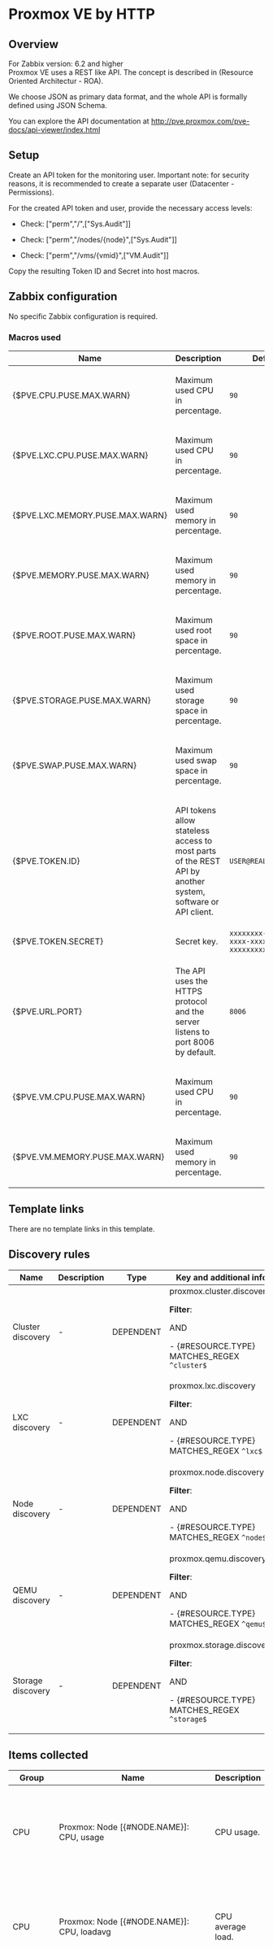 
# Proxmox VE by HTTP

## Overview

For Zabbix version: 6.2 and higher  
Proxmox VE uses a REST like API. The concept is described in (Resource Oriented Architectur - ROA).

We choose JSON as primary data format, and the whole API is formally defined using JSON Schema.

You can explore the API documentation at http://pve.proxmox.com/pve-docs/api-viewer/index.html


## Setup

Create an API token for the monitoring user. Important note: for security reasons, it is recommended to create a separate user (Datacenter - Permissions).

For the created API token and user, provide the necessary access levels:

* Check: ["perm","/",["Sys.Audit"]]

* Check: ["perm","/nodes/{node}",["Sys.Audit"]]

* Check: ["perm","/vms/{vmid}",["VM.Audit"]]

Copy the resulting Token ID and Secret into host macros.


## Zabbix configuration

No specific Zabbix configuration is required.

### Macros used

|Name|Description|Default|
|----|-----------|-------|
|{$PVE.CPU.PUSE.MAX.WARN} |<p>Maximum used CPU in percentage.</p> |`90` |
|{$PVE.LXC.CPU.PUSE.MAX.WARN} |<p>Maximum used CPU in percentage.</p> |`90` |
|{$PVE.LXC.MEMORY.PUSE.MAX.WARN} |<p>Maximum used memory in percentage.</p> |`90` |
|{$PVE.MEMORY.PUSE.MAX.WARN} |<p>Maximum used memory in percentage.</p> |`90` |
|{$PVE.ROOT.PUSE.MAX.WARN} |<p>Maximum used root space in percentage.</p> |`90` |
|{$PVE.STORAGE.PUSE.MAX.WARN} |<p>Maximum used storage space in percentage.</p> |`90` |
|{$PVE.SWAP.PUSE.MAX.WARN} |<p>Maximum used swap space in percentage.</p> |`90` |
|{$PVE.TOKEN.ID} |<p>API tokens allow stateless access to most parts of the REST API by another system, software or API client.</p> |`USER@REALM!TOKENID` |
|{$PVE.TOKEN.SECRET} |<p>Secret key.</p> |`xxxxxxxx-xxxx-xxxx-xxxx-xxxxxxxxxxxx` |
|{$PVE.URL.PORT} |<p>The API uses the HTTPS protocol and the server listens to port 8006 by default.</p> |`8006` |
|{$PVE.VM.CPU.PUSE.MAX.WARN} |<p>Maximum used CPU in percentage.</p> |`90` |
|{$PVE.VM.MEMORY.PUSE.MAX.WARN} |<p>Maximum used memory in percentage.</p> |`90` |

## Template links

There are no template links in this template.

## Discovery rules

|Name|Description|Type|Key and additional info|
|----|-----------|----|----|
|Cluster discovery |<p>-</p> |DEPENDENT |proxmox.cluster.discovery<p>**Filter**:</p>AND <p>- {#RESOURCE.TYPE} MATCHES_REGEX `^cluster$`</p> |
|LXC discovery |<p>-</p> |DEPENDENT |proxmox.lxc.discovery<p>**Filter**:</p>AND <p>- {#RESOURCE.TYPE} MATCHES_REGEX `^lxc$`</p> |
|Node discovery |<p>-</p> |DEPENDENT |proxmox.node.discovery<p>**Filter**:</p>AND <p>- {#RESOURCE.TYPE} MATCHES_REGEX `^node$`</p> |
|QEMU discovery |<p>-</p> |DEPENDENT |proxmox.qemu.discovery<p>**Filter**:</p>AND <p>- {#RESOURCE.TYPE} MATCHES_REGEX `^qemu$`</p> |
|Storage discovery |<p>-</p> |DEPENDENT |proxmox.storage.discovery<p>**Filter**:</p>AND <p>- {#RESOURCE.TYPE} MATCHES_REGEX `^storage$`</p> |

## Items collected

|Group|Name|Description|Type|Key and additional info|
|-----|----|-----------|----|---------------------|
|CPU |Proxmox: Node [{#NODE.NAME}]: CPU, usage |<p>CPU usage.</p> |DEPENDENT |proxmox.node.cpu[{#NODE.NAME}]<p>**Preprocessing**:</p><p>- JSONPATH: `$.cpu`</p><p>- MULTIPLIER: `100`</p><p>- DISCARD_UNCHANGED_HEARTBEAT: `1h`</p> |
|CPU |Proxmox: Node [{#NODE.NAME}]: CPU, loadavg |<p>CPU average load.</p> |DEPENDENT |proxmox.node.loadavg[{#NODE.NAME}]<p>**Preprocessing**:</p><p>- JSONPATH: `$.loadavg`</p><p>- MULTIPLIER: `100`</p><p>- DISCARD_UNCHANGED_HEARTBEAT: `1h`</p> |
|CPU |Proxmox: Node [{#NODE.NAME}]: CPU, iowait |<p>CPU iowait time.</p> |DEPENDENT |proxmox.node.iowait[{#NODE.NAME}]<p>**Preprocessing**:</p><p>- JSONPATH: `$.iowait`</p><p>- MULTIPLIER: `100`</p><p>- DISCARD_UNCHANGED_HEARTBEAT: `1h`</p> |
|CPU |Proxmox: VM [{#NODE.NAME}/{#QEMU.NAME} ({#QEMU.ID})]: CPU usage |<p>CPU load.</p> |DEPENDENT |proxmox.qemu.cpu[{#QEMU.ID}]<p>**Preprocessing**:</p><p>- JSONPATH: `$.data.cpu`</p><p>- MULTIPLIER: `100`</p><p>- DISCARD_UNCHANGED_HEARTBEAT: `1h`</p> |
|CPU |Proxmox: LXC [{#NODE.NAME}/{#LXC.NAME} ({#LXC.ID})]: CPU usage |<p>CPU load.</p> |DEPENDENT |proxmox.lxc.cpu[{#LXC.ID}]<p>**Preprocessing**:</p><p>- JSONPATH: `$.data.cpu`</p><p>- MULTIPLIER: `100`</p><p>- DISCARD_UNCHANGED_HEARTBEAT: `1h`</p> |
|General |Proxmox: Node [{#NODE.NAME}]: Time zone |<p>Time zone.</p> |DEPENDENT |proxmox.node.timezone[{#NODE.NAME}]<p>**Preprocessing**:</p><p>- JSONPATH: `$.data.timezone`</p><p>- DISCARD_UNCHANGED_HEARTBEAT: `12h`</p> |
|General |Proxmox: Node [{#NODE.NAME}]: Localtime |<p>Seconds since 1970-01-01 00:00:00 (local time).</p> |DEPENDENT |proxmox.node.localtime[{#NODE.NAME}]<p>**Preprocessing**:</p><p>- JSONPATH: `$.data.localtime`</p> |
|General |Proxmox: Node [{#NODE.NAME}]: Time |<p>Seconds since 1970-01-01 00:00:00 UTC.</p> |DEPENDENT |proxmox.node.utctime[{#NODE.NAME}]<p>**Preprocessing**:</p><p>- JSONPATH: `$.data.time`</p> |
|Inventory |Proxmox: Node [{#NODE.NAME}]: PVE version |<p>PVE manager version.</p> |DEPENDENT |proxmox.node.pveversion[{#NODE.NAME}]<p>**Preprocessing**:</p><p>- JSONPATH: `$.data.pveversion`</p><p>- DISCARD_UNCHANGED_HEARTBEAT: `1d`</p> |
|Inventory |Proxmox: Node [{#NODE.NAME}]: Kernel version |<p>Kernel version info.</p> |DEPENDENT |proxmox.node.kernelversion[{#NODE.NAME}]<p>**Preprocessing**:</p><p>- JSONPATH: `$.data.kversion`</p><p>- DISCARD_UNCHANGED_HEARTBEAT: `1d`</p> |
|Memory |Proxmox: Node [{#NODE.NAME}]: Memory, used |<p>Memory usage.</p> |DEPENDENT |proxmox.node.memused[{#NODE.NAME}]<p>**Preprocessing**:</p><p>- JSONPATH: `$.memused`</p><p>- DISCARD_UNCHANGED_HEARTBEAT: `1h`</p> |
|Memory |Proxmox: Node [{#NODE.NAME}]: Memory, total |<p>Memory total.</p> |DEPENDENT |proxmox.node.memtotal[{#NODE.NAME}]<p>**Preprocessing**:</p><p>- JSONPATH: `$.memtotal`</p><p>- DISCARD_UNCHANGED_HEARTBEAT: `1h`</p> |
|Memory |Proxmox: VM [{#NODE.NAME}/{#QEMU.NAME} ({#QEMU.ID})]: Memory usage |<p>Used memory in Bytes.</p> |DEPENDENT |proxmox.qemu.mem[{#QEMU.ID}]<p>**Preprocessing**:</p><p>- JSONPATH: `$.data.mem`</p><p>- DISCARD_UNCHANGED_HEARTBEAT: `1h`</p> |
|Memory |Proxmox: VM [{#NODE.NAME}/{#QEMU.NAME} ({#QEMU.ID})]: Memory total |<p>Total memory in Bytes.</p> |DEPENDENT |proxmox.qemu.maxmem[{#QEMU.ID}]<p>**Preprocessing**:</p><p>- JSONPATH: `$.data.maxmem`</p><p>- DISCARD_UNCHANGED_HEARTBEAT: `1h`</p> |
|Memory |Proxmox: LXC [{#NODE.NAME}/{#LXC.NAME} ({#LXC.ID})]: Memory usage |<p>Used memory in Bytes.</p> |DEPENDENT |proxmox.lxc.mem[{#LXC.ID}]<p>**Preprocessing**:</p><p>- JSONPATH: `$.data.mem`</p><p>- DISCARD_UNCHANGED_HEARTBEAT: `1h`</p> |
|Memory |Proxmox: LXC [{#NODE.NAME}/{#LXC.NAME} ({#LXC.ID})]: Memory total |<p>Total memory in Bytes.</p> |DEPENDENT |proxmox.lxc.maxmem[{#LXC.ID}]<p>**Preprocessing**:</p><p>- JSONPATH: `$.data.maxmem`</p><p>- DISCARD_UNCHANGED_HEARTBEAT: `1h`</p> |
|Network interfaces |Proxmox: Node [{#NODE.NAME}]: Outgoing data, rate |<p>Network usage.</p> |DEPENDENT |proxmox.node.netout[{#NODE.NAME}]<p>**Preprocessing**:</p><p>- JSONPATH: `$.netout`</p><p>- MULTIPLIER: `8`</p><p>- DISCARD_UNCHANGED_HEARTBEAT: `1h`</p> |
|Network interfaces |Proxmox: Node [{#NODE.NAME}]: Incoming data, rate |<p>Network usage.</p> |DEPENDENT |proxmox.node.netin[{#NODE.NAME}]<p>**Preprocessing**:</p><p>- JSONPATH: `$.netin`</p><p>- MULTIPLIER: `8`</p><p>- DISCARD_UNCHANGED_HEARTBEAT: `1h`</p> |
|Network interfaces |Proxmox: VM [{#NODE.NAME}/{#QEMU.NAME} ({#QEMU.ID})]: Incoming data, rate |<p>Incoming data rate.</p> |DEPENDENT |proxmox.qemu.netin[{#QEMU.ID}]<p>**Preprocessing**:</p><p>- JSONPATH: `$.data.netin`</p><p>- CHANGE_PER_SECOND</p><p>- MULTIPLIER: `8`</p><p>- DISCARD_UNCHANGED_HEARTBEAT: `1h`</p> |
|Network interfaces |Proxmox: VM [{#NODE.NAME}/{#QEMU.NAME} ({#QEMU.ID})]: Outgoing data, rate |<p>Outgoing data rate.</p> |DEPENDENT |proxmox.qemu.netout[{#QEMU.ID}]<p>**Preprocessing**:</p><p>- JSONPATH: `$.data.netout`</p><p>- CHANGE_PER_SECOND</p><p>- MULTIPLIER: `8`</p><p>- DISCARD_UNCHANGED_HEARTBEAT: `1h`</p> |
|Network interfaces |Proxmox: LXC [{#NODE.NAME}/{#LXC.NAME} ({#LXC.ID})]: Incoming data, rate |<p>Incoming data rate.</p> |DEPENDENT |proxmox.lxc.netin[{#LXC.ID}]<p>**Preprocessing**:</p><p>- JSONPATH: `$.data.netin`</p><p>- CHANGE_PER_SECOND</p><p>- MULTIPLIER: `8`</p><p>- DISCARD_UNCHANGED_HEARTBEAT: `1h`</p> |
|Network interfaces |Proxmox: LXC [{#NODE.NAME}/{#LXC.NAME} ({#LXC.ID})]: Outgoing data, rate |<p>Outgoing data rate.</p> |DEPENDENT |proxmox.lxc.netout[{#LXC.ID}]<p>**Preprocessing**:</p><p>- JSONPATH: `$.data.netout`</p><p>- CHANGE_PER_SECOND</p><p>- MULTIPLIER: `8`</p><p>- DISCARD_UNCHANGED_HEARTBEAT: `1h`</p> |
|Status |Proxmox: Cluster [{#RESOURCE.NAME}]: Quorate |<p>Indicates if there is a majority of nodes online to make decisions.</p> |DEPENDENT |proxmox.cluster.quorate[{#RESOURCE.NAME}]<p>**Preprocessing**:</p><p>- JSONPATH: `$.data.[?(@.name == '{#RESOURCE.NAME}' && @.type == 'cluster')].quorate.first()`</p><p>- DISCARD_UNCHANGED_HEARTBEAT: `1h`</p> |
|Status |Proxmox: Node [{#NODE.NAME}]: Status |<p>Indicates if the node is online or offline.</p> |DEPENDENT |proxmox.node.online[{#NODE.NAME}]<p>**Preprocessing**:</p><p>- JSONPATH: `$.data.[?(@.name == '{#NODE.NAME}' && @.type == 'node')].online.first()`</p><p>- DISCARD_UNCHANGED_HEARTBEAT: `1h`</p> |
|Status |Proxmox: Node [{#NODE.NAME}]: Uptime |<p>System uptime in 'N days, hh:mm:ss' format.</p> |DEPENDENT |proxmox.node.uptime[{#NODE.NAME}]<p>**Preprocessing**:</p><p>- JSONPATH: `$.data.uptime`</p> |
|Status |Proxmox: VM [{#NODE.NAME}/{#QEMU.NAME} ({#QEMU.ID})]: Uptime |<p>System uptime in 'N days, hh:mm:ss' format.</p> |DEPENDENT |proxmox.qemu.uptime[{#QEMU.ID}]<p>**Preprocessing**:</p><p>- JSONPATH: `$.data.uptime`</p> |
|Status |Proxmox: VM [{#NODE.NAME}/{#QEMU.NAME} ({#QEMU.ID})]: Status |<p>-</p> |DEPENDENT |proxmox.qemu.vmstatus[{#QEMU.ID}]<p>**Preprocessing**:</p><p>- JSONPATH: `$.data.status`</p> |
|Status |Proxmox: LXC [{#NODE.NAME}/{#LXC.NAME} ({#LXC.ID})]: Uptime |<p>System uptime in 'N days, hh:mm:ss' format.</p> |DEPENDENT |proxmox.lxc.uptime[{#LXC.ID}]<p>**Preprocessing**:</p><p>- JSONPATH: `$.data.uptime`</p> |
|Status |Proxmox: LXC [{#NODE.NAME}/{#LXC.NAME} ({#LXC.ID})]: Status |<p>-</p> |DEPENDENT |proxmox.lxc.vmstatus[{#LXC.ID}]<p>**Preprocessing**:</p><p>- JSONPATH: `$.data.status`</p> |
|Storage |Proxmox: Node [{#NODE.NAME}]: Root filesystem, used |<p>Root filesystem usage.</p> |DEPENDENT |proxmox.node.rootused[{#NODE.NAME}]<p>**Preprocessing**:</p><p>- JSONPATH: `$.rootused`</p><p>- DISCARD_UNCHANGED_HEARTBEAT: `1h`</p> |
|Storage |Proxmox: Node [{#NODE.NAME}]: Root filesystem, total |<p>Root filesystem total.</p> |DEPENDENT |proxmox.node.roottotal[{#NODE.NAME}]<p>**Preprocessing**:</p><p>- JSONPATH: `$.roottotal`</p><p>- DISCARD_UNCHANGED_HEARTBEAT: `1h`</p> |
|Storage |Proxmox: Node [{#NODE.NAME}]: Swap filesystem, total |<p>Swap total.</p> |DEPENDENT |proxmox.node.swaptotal[{#NODE.NAME}]<p>**Preprocessing**:</p><p>- JSONPATH: `$.swaptotal`</p><p>- DISCARD_UNCHANGED_HEARTBEAT: `1h`</p> |
|Storage |Proxmox: Node [{#NODE.NAME}]: Swap filesystem, used |<p>Swap used.</p> |DEPENDENT |proxmox.node.swapused[{#NODE.NAME}]<p>**Preprocessing**:</p><p>- JSONPATH: `$.swapused`</p><p>- DISCARD_UNCHANGED_HEARTBEAT: `1h`</p> |
|Storage |Proxmox: Storage [{#NODE.NAME}/{#STORAGE.NAME}]: Type |<p>More specific type, if available.</p> |DEPENDENT |proxmox.node.plugintype[{#NODE.NAME},{#STORAGE.NAME}]<p>**Preprocessing**:</p><p>- JSONPATH: `$.data[?(@.id == "storage/{#NODE.NAME}/{#STORAGE.NAME}")].plugintype.first()`</p><p>- DISCARD_UNCHANGED_HEARTBEAT: `12h`</p> |
|Storage |Proxmox: Storage [{#NODE.NAME}/{#STORAGE.NAME}]: Size |<p>Storage size in bytes.</p> |DEPENDENT |proxmox.node.maxdisk[{#NODE.NAME},{#STORAGE.NAME}]<p>**Preprocessing**:</p><p>- JSONPATH: `$.data[?(@.id == "storage/{#NODE.NAME}/{#STORAGE.NAME}")].maxdisk.first()`</p><p>- DISCARD_UNCHANGED_HEARTBEAT: `12h`</p> |
|Storage |Proxmox: Storage [{#NODE.NAME}/{#STORAGE.NAME}]: Content |<p>Allowed storage content types.</p> |DEPENDENT |proxmox.node.content[{#NODE.NAME},{#STORAGE.NAME}]<p>**Preprocessing**:</p><p>- JSONPATH: `$.data[?(@.id == "storage/{#NODE.NAME}/{#STORAGE.NAME}")].content.first()`</p><p>- DISCARD_UNCHANGED_HEARTBEAT: `12h`</p> |
|Storage |Proxmox: Storage [{#NODE.NAME}/{#STORAGE.NAME}]: Used |<p>Used disk space in bytes.</p> |DEPENDENT |proxmox.node.disk[{#NODE.NAME},{#STORAGE.NAME}]<p>**Preprocessing**:</p><p>- JSONPATH: `$.data[?(@.id == "storage/{#NODE.NAME}/{#STORAGE.NAME}")].disk.first()`</p><p>- DISCARD_UNCHANGED_HEARTBEAT: `12h`</p> |
|Storage |Proxmox: VM [{#NODE.NAME}/{#QEMU.NAME} ({#QEMU.ID})]: Disk write, rate |<p>Disk write.</p> |DEPENDENT |proxmox.qemu.diskwrite[{#QEMU.ID}]<p>**Preprocessing**:</p><p>- JSONPATH: `$.data.diskwrite`</p><p>- CHANGE_PER_SECOND</p><p>- DISCARD_UNCHANGED_HEARTBEAT: `1h`</p> |
|Storage |Proxmox: VM [{#NODE.NAME}/{#QEMU.NAME} ({#QEMU.ID})]: Disk read, rate |<p>Disk read.</p> |DEPENDENT |proxmox.qemu.diskread[{#QEMU.ID}]<p>**Preprocessing**:</p><p>- JSONPATH: `$.data.diskread`</p><p>- CHANGE_PER_SECOND</p><p>- DISCARD_UNCHANGED_HEARTBEAT: `1h`</p> |
|Storage |Proxmox: LXC [{#NODE.NAME}/{#LXC.NAME} ({#LXC.ID})]: Disk write, rate |<p>Disk write.</p> |DEPENDENT |proxmox.lxc.diskwrite[{#LXC.ID}]<p>**Preprocessing**:</p><p>- JSONPATH: `$.data.diskwrite`</p><p>- CHANGE_PER_SECOND</p><p>- DISCARD_UNCHANGED_HEARTBEAT: `1h`</p> |
|Storage |Proxmox: LXC [{#NODE.NAME}/{#LXC.NAME} ({#LXC.ID})]: Disk read, rate |<p>Disk read.</p> |DEPENDENT |proxmox.lxc.diskread[{#LXC.ID}]<p>**Preprocessing**:</p><p>- JSONPATH: `$.data.diskread`</p><p>- CHANGE_PER_SECOND</p><p>- DISCARD_UNCHANGED_HEARTBEAT: `1h`</p> |
|Zabbix raw items |Proxmox: Get cluster resources |<p>Resources index.</p> |HTTP_AGENT |proxmox.cluster.resources<p>**Preprocessing**:</p><p>- CHECK_NOT_SUPPORTED</p><p>⛔️ON_FAIL: `CUSTOM_VALUE -> Error getting data`</p> |
|Zabbix raw items |Proxmox: Get cluster status |<p>Get cluster status information.</p> |HTTP_AGENT |proxmox.cluster.status |
|Zabbix raw items |Proxmox: Node [{#NODE.NAME}]: Status |<p>Read node status.</p> |HTTP_AGENT |proxmox.node.status[{#NODE.NAME}] |
|Zabbix raw items |Proxmox: Node [{#NODE.NAME}]: RRD statistics |<p>Read node RRD statistics.</p> |HTTP_AGENT |proxmox.node.rrd[{#NODE.NAME}]<p>**Preprocessing**:</p><p>- JAVASCRIPT: `var rrd_data = JSON.parse(value).data; return JSON.stringify(rrd_data[rrd_data.length - 1]) `</p> |
|Zabbix raw items |Proxmox: Node [{#NODE.NAME}]: Time |<p>Read server time and time zone settings.</p> |HTTP_AGENT |proxmox.node.time[{#NODE.NAME}] |
|Zabbix raw items |Proxmox: VM [{#NODE.NAME}/{#QEMU.NAME}]: Status |<p>Read VM status.</p> |HTTP_AGENT |proxmox.qemu.status[{#QEMU.ID}] |
|Zabbix raw items |Proxmox: LXC [{#LXC.NAME}/{#LXC.NAME}]: Status |<p>Read LXC status.</p> |HTTP_AGENT |proxmox.lxc.status[{#LXC.ID}] |

## Triggers

|Name|Description|Expression|Severity|Dependencies and additional info|
|----|-----------|----|----|----|
|Proxmox: Node [{#NODE.NAME}] high CPU usage (over {$PVE.CPU.PUSE.MAX.WARN:"{#NODE.NAME}"}% use) |<p>CPU usage.</p> |`min(/Proxmox VE by HTTP/proxmox.node.cpu[{#NODE.NAME}],5m) > {$PVE.CPU.PUSE.MAX.WARN:"{#NODE.NAME}"}` |WARNING | |
|Proxmox: VM [{#NODE.NAME}/{#QEMU.NAME} ({#QEMU.ID})] high CPU usage (over {$PVE.VM.CPU.PUSE.MAX.WARN:"{#QEMU.ID}"}% use) |<p>CPU usage.</p> |`min(/Proxmox VE by HTTP/proxmox.qemu.cpu[{#QEMU.ID}],5m) > {$PVE.VM.CPU.PUSE.MAX.WARN:"{#QEMU.ID}"}` |WARNING | |
|Proxmox: LXC [{#NODE.NAME}/{#LXC.NAME} ({#LXC.ID})] high CPU usage (over {$PVE.LXC.CPU.PUSE.MAX.WARN:"{#LXC.ID}"}% use) |<p>CPU usage.</p> |`min(/Proxmox VE by HTTP/proxmox.lxc.cpu[{#LXC.ID}],5m) > {$PVE.LXC.CPU.PUSE.MAX.WARN:"{#LXC.ID}"}` |WARNING | |
|Proxmox: Node [{#NODE.NAME}]: PVE manager has changed |<p>Firmware version has changed. Ack to close</p> |`last(/Proxmox VE by HTTP/proxmox.node.pveversion[{#NODE.NAME}],#1)<>last(/Proxmox VE by HTTP/proxmox.node.pveversion[{#NODE.NAME}],#2) and length(last(/Proxmox VE by HTTP/proxmox.node.pveversion[{#NODE.NAME}]))>0` |INFO |<p>Manual close: YES</p> |
|Proxmox: Node [{#NODE.NAME}]: Kernel version has changed |<p>Firmware version has changed. Ack to close</p> |`last(/Proxmox VE by HTTP/proxmox.node.kernelversion[{#NODE.NAME}],#1)<>last(/Proxmox VE by HTTP/proxmox.node.kernelversion[{#NODE.NAME}],#2) and length(last(/Proxmox VE by HTTP/proxmox.node.kernelversion[{#NODE.NAME}]))>0` |INFO |<p>Manual close: YES</p> |
|Proxmox: Node [{#NODE.NAME}] high memory usage (over {$PVE.MEMORY.PUSE.MAX.WARN:"{#NODE.NAME}"}% use) |<p>Memory usage.</p> |`min(/Proxmox VE by HTTP/proxmox.node.memused[{#NODE.NAME}],5m) / last(/Proxmox VE by HTTP/proxmox.node.memtotal[{#NODE.NAME}]) * 100 >{$PVE.MEMORY.PUSE.MAX.WARN:"{#NODE.NAME}"}` |WARNING | |
|Proxmox: VM [{#NODE.NAME}/{#QEMU.NAME} ({#QEMU.ID})] high memory usage (over {$PVE.VM.MEMORY.PUSE.MAX.WARN:"{#QEMU.ID}"}% use) |<p>Memory usage.</p> |`min(/Proxmox VE by HTTP/proxmox.qemu.mem[{#QEMU.ID}],5m) / last(/Proxmox VE by HTTP/proxmox.qemu.maxmem[{#QEMU.ID}]) * 100 >{$PVE.VM.MEMORY.PUSE.MAX.WARN:"{#QEMU.ID}"}` |WARNING | |
|Proxmox: LXC [{#NODE.NAME}/{#LXC.NAME} ({#LXC.ID})] high memory usage (over {$PVE.LXC.MEMORY.PUSE.MAX.WARN:"{#LXC.ID}"}% use) |<p>Memory usage.</p> |`min(/Proxmox VE by HTTP/proxmox.lxc.mem[{#LXC.ID}],5m) / last(/Proxmox VE by HTTP/proxmox.lxc.maxmem[{#LXC.ID}]) * 100 >{$PVE.LXC.MEMORY.PUSE.MAX.WARN:"{#LXC.ID}"}` |WARNING | |
|Proxmox: Cluster [{#RESOURCE.NAME}] not quorum |<p>Proxmox VE use a quorum-based technique to provide a consistent state among all cluster nodes.</p> |`last(/Proxmox VE by HTTP/proxmox.cluster.quorate[{#RESOURCE.NAME}]) <> 1` |HIGH | |
|Proxmox: Node [{#NODE.NAME}] offline |<p>Node offline.</p> |`last(/Proxmox VE by HTTP/proxmox.node.online[{#NODE.NAME}]) <> 1` |HIGH | |
|Proxmox: Node [{#NODE.NAME}]: has been restarted (uptime < 10m) |<p>Uptime is less than 10 minutes</p> |`last(/Proxmox VE by HTTP/proxmox.node.uptime[{#NODE.NAME}])<10m` |INFO |<p>Manual close: YES</p> |
|Proxmox: VM [{#NODE.NAME}/{#QEMU.NAME}]: has been restarted (uptime < 10m) |<p>Uptime is less than 10 minutes</p> |`last(/Proxmox VE by HTTP/proxmox.qemu.uptime[{#QEMU.ID}])<10m` |INFO |<p>Manual close: YES</p> |
|Proxmox: VM [{#NODE.NAME}/{#QEMU.NAME} ({#QEMU.ID})]: Not running |<p>VM state is not "running".</p> |`last(/Proxmox VE by HTTP/proxmox.qemu.vmstatus[{#QEMU.ID}])<>"running"` |AVERAGE | |
|Proxmox: LXC [{#NODE.NAME}/{#LXC.NAME}]: has been restarted (uptime < 10m) |<p>Uptime is less than 10 minutes</p> |`last(/Proxmox VE by HTTP/proxmox.lxc.uptime[{#LXC.ID}])<10m` |INFO |<p>Manual close: YES</p> |
|Proxmox: LXC [{#NODE.NAME}/{#LXC.NAME} ({#LXC.ID})]: Not running |<p>LXC state is not "running".</p> |`last(/Proxmox VE by HTTP/proxmox.lxc.vmstatus[{#LXC.ID}])<>"running"` |AVERAGE | |
|Proxmox: Node [{#NODE.NAME}] high root filesystem space usage (over {$PVE.ROOT.PUSE.MAX.WARN:"{#NODE.NAME}"}% use) |<p>Root filesystem space usage.</p> |`min(/Proxmox VE by HTTP/proxmox.node.rootused[{#NODE.NAME}],5m) / last(/Proxmox VE by HTTP/proxmox.node.roottotal[{#NODE.NAME}]) * 100 >{$PVE.ROOT.PUSE.MAX.WARN:"{#NODE.NAME}"}` |WARNING | |
|Proxmox: Node [{#NODE.NAME}] high root filesystem space usage (over {$PVE.SWAP.PUSE.MAX.WARN:"{#NODE.NAME}"}% use) |<p>This trigger is ignored, if there is no swap configured.</p> |`min(/Proxmox VE by HTTP/proxmox.node.swapused[{#NODE.NAME}],5m) / last(/Proxmox VE by HTTP/proxmox.node.swaptotal[{#NODE.NAME}]) * 100 > {$PVE.SWAP.PUSE.MAX.WARN:"{#NODE.NAME}"} and last(/Proxmox VE by HTTP/proxmox.node.swaptotal[{#NODE.NAME}]) > 0` |WARNING | |
|Proxmox: Storage [{#NODE.NAME}/{#STORAGE.NAME}] high filesystem space usage (over {$PVE.STORAGE.PUSE.MAX.WARN:"{#NODE.NAME}/{#STORAGE.NAME}"}% use) |<p>Root filesystem space usage.</p> |`min(/Proxmox VE by HTTP/proxmox.node.disk[{#NODE.NAME},{#STORAGE.NAME}],5m) / last(/Proxmox VE by HTTP/proxmox.node.maxdisk[{#NODE.NAME},{#STORAGE.NAME}]) * 100 >{$PVE.STORAGE.PUSE.MAX.WARN:"{#NODE.NAME}/{#STORAGE.NAME}"}` |WARNING | |
|Proxmox: API service not available |<p>The API service is not available. Check your network and authorization settings.</p> |`last(/Proxmox VE by HTTP/proxmox.cluster.resources) = "Error getting data"` |HIGH | |

## Feedback

Please report any issues with the template at https://support.zabbix.com

